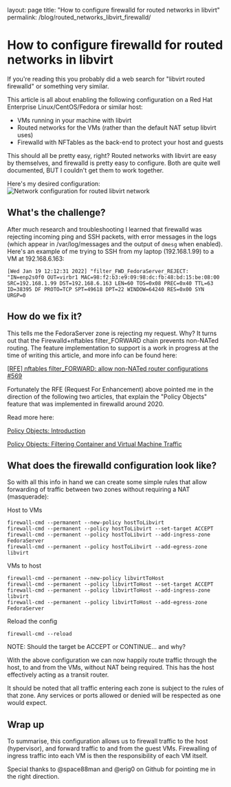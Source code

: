 layout: page
title: "How to configure firewalld for routed networks in libvirt"
permalink: /blog/routed_networks_libvirt_firewalld/

# How to configure firewalld for routed networks in libvirt

If you're reading this you probably did a web search for "libvirt routed firewalld" or something very similar. 

This article is all about enabling the following configuration on a Red Hat Enterprise Linux/CentOS/Fedora or similar host:
- VMs running in your machine with libvirt
- Routed networks for the VMs (rather than the default NAT setup libvirt uses)
- Firewalld with NFTables as the back-end to protect your host and guests

This should all be pretty easy, right?  Routed networks with libvirt are easy by themselves, and firewalld is pretty easy to configure.  Both are quite well documented, BUT I couldn't get them to work together.

Here's my desired configuration:
![Network configuration for routed libvirt network](
routed_networks_libvirt_firewalld.png "Network configuration for routed libvirt network")

## What's the challenge?

After much research and troubleshooting I learned that firewalld was rejecting incoming ping and SSH packets, with error messages in the logs (which appear in /var/log/messages and the output of `dmesg` when enabled).  Here's an example of me trying to SSH from my laptop (192.168.1.99) to a VM at 192.168.6.163:

```
[Wed Jan 19 12:12:31 2022] "filter_FWD_FedoraServer_REJECT: "IN=enp2s0f0 OUT=virbr1 MAC=98:f2:b3:e9:09:98:dc:fb:48:bd:15:be:08:00 SRC=192.168.1.99 DST=192.168.6.163 LEN=60 TOS=0x08 PREC=0x40 TTL=63 ID=38395 DF PROTO=TCP SPT=49618 DPT=22 WINDOW=64240 RES=0x00 SYN URGP=0 
```

## How do we fix it?

This tells me the FedoraServer zone is rejecting my request.  Why?  It turns out that the Firewalld+nftables filter_FORWARD chain prevents non-NATed routing.  The feature implementation to support is a work in progress at the time of writing this article, and more info can be found here:

[\[RFE\] nftables filter_FORWARD: allow non-NATed router configurations #569](https://github.com/firewalld/firewalld/issues/569)

Fortunately the RFE (Request For Enhancement) above pointed me in the direction of the following two articles, that explain the "Policy Objects" feature that was implemented in firewalld around 2020.

Read more here:

[Policy Objects: Introduction](https://firewalld.org/2020/09/policy-objects-introduction)

[Policy Objects: Filtering Container and Virtual Machine Traffic](https://firewalld.org/2020/09/policy-objects-filtering-container-and-vm-traffic)

## What does the firewalld configuration look like?

So with all this info in hand we can create some simple rules that allow forwarding of traffic between two zones without requiring a NAT (masquerade):

Host to VMs
```
firewall-cmd --permanent --new-policy hostToLibvirt
firewall-cmd --permanent --policy hostToLibvirt --set-target ACCEPT
firewall-cmd --permanent --policy hostToLibvirt --add-ingress-zone FedoraServer
firewall-cmd --permanent --policy hostToLibvirt --add-egress-zone libvirt
```

VMs to host
```
firewall-cmd --permanent --new-policy libvirtToHost
firewall-cmd --permanent --policy libvirtToHost --set-target ACCEPT
firewall-cmd --permanent --policy libvirtToHost --add-ingress-zone libvirt
firewall-cmd --permanent --policy libvirtToHost --add-egress-zone FedoraServer
```

Reload the config
```
firewall-cmd --reload
```

NOTE: Should the target be ACCEPT or CONTINUE... and why?

With the above configuration we can now happily route traffic through the host, to and from the VMs, without NAT being required.  This has the host effectively acting as a transit router.

It should be noted that all traffic entering each zone is subject to the rules of that zone.  Any services or ports allowed or denied will be respected as one would expect.

## Wrap up

To summarise, this configuration allows us to firewall traffic to the host (hypervisor), and forward traffic to and from the guest VMs.  Firewalling of ingress traffic into each VM is then the responsibility of each VM itself.

Special thanks to @space88man and @erig0 on Github for pointing me in the right direction.
